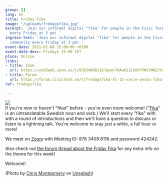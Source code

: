 ```yaml
---
group: []
lang: en
title: Friday Fika
image: "/uploads/fredagsfika.jpg"
excerpt: 'Join our informal digital "fika" for people in the Civic Tech Sweden community
  every Friday at 3 pm! '
ingress-text: 'Join our informal digital "fika" for people in the Civic Tech Sweden
  community every Friday at 3 pm! '
event-date: 2021-01-08 15:00:00 +0100
event-date-desc: Fridays 15:00 CET
place: Online
links:
- title: Zoom
  url: https://us02web.zoom.us/j/87834088118?pwd=THAwK21CSGhTVWtSMWZJVzB3RG9MUT09
- title: Forum
  url: https://forum.civictech.se/t/fredagsfika-kl-15-varje-vecka-fika-3-pm-every-friday/18/
ref: fredagsfika

---
```

![](/uploads/fredagsfika.jpg)  
If you're new or haven't "fikat" before - you're even more welcome! ("[Fika](https://sweden.se/culture-traditions/fika/)" is an untranslatable Swedish noun and verb.) We'll start every "fika" with with a round of introductions and then we'll have a question to discuss or listen to a lightning talk. You're welcome to stay just a while, a full hour or more!

We meet on [Zoom](https://us02web.zoom.us/j/87834088118?pwd=THAwK21CSGhTVWtSMWZJVzB3RG9MUT09) with Meeting ID: 878 3408 8118 and password 424242.

Also check out [the forum thread about the Friday Fika](https://forum.civictech.se/t/fredagsfika-kl-15-varje-vecka-fika-3-pm-every-friday/18/) for any extra info on the theme for this week!

Welcome!

(Photo by [Chris Montgomery](https://unsplash.com/@cwmonty?utm_source=unsplash&utm_medium=referral&utm_content=creditCopyText) on [Unsplash](https://unsplash.com/s/photos/coffee-computer?utm_source=unsplash&utm_medium=referral&utm_content=creditCopyText))